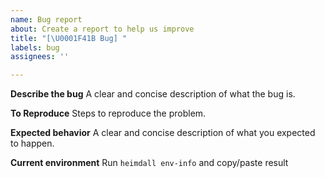 ```yaml
---
name: Bug report
about: Create a report to help us improve
title: "[\U0001F41B Bug] "
labels: bug
assignees: ''

---
```


**Describe the bug**
A clear and concise description of what the bug is.

**To Reproduce**
Steps to reproduce the problem.

**Expected behavior**
A clear and concise description of what you expected to happen.

**Current environment**
Run `heimdall env-info` and copy/paste result
